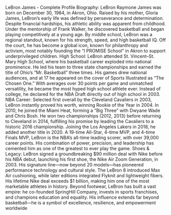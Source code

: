 

LeBron James - Complete Profile
Biography:
LeBron Raymone James was born on December 30, 1984, in Akron, Ohio. Raised by his mother, Gloria James,
LeBron’s early life was defined by perseverance and determination. Despite financial hardships, his athletic ability
was apparent from childhood. Under the mentorship of Frank Walker, he discovered basketball and began playing
competitively at a young age. By middle school, LeBron was a regional standout, known for his strength, speed, and
high basketball IQ. Off the court, he has become a global icon, known for philanthropy and activism, most notably
founding the “I PROMISE School” in Akron to support underprivileged children.
High School:
LeBron attended St. Vincent–St. Mary High School, where his basketball career exploded into national prominence.
He led his team to three state championships and earned the title of Ohio’s “Mr. Basketball” three times. His games
drew national audiences, and at 17 he appeared on the cover of Sports Illustrated as “The Chosen One.” With
averages over 30 points per game and unmatched versatility, he became the most hyped high school athlete ever.
Instead of college, he declared for the NBA Draft directly out of high school in 2003.
NBA Career:
Selected first overall by the Cleveland Cavaliers in 2003, LeBron instantly proved his worth, winning Rookie of the
Year in 2004. In 2010, he joined the Miami Heat, forming a “Big Three” with Dwyane Wade and Chris Bosh. He won
two championships (2012, 2013) before returning to Cleveland in 2014, fulfilling his promise by leading the
Cavaliers to a historic 2016 championship. Joining the Los Angeles Lakers in 2018, he added another title in 2020.
A 19-time All-Star, 4-time MVP, and 4-time Finals MVP, LeBron is the NBA’s all-time leading scorer, with over
39,000 career points. His combination of power, precision, and leadership has cemented him as one of the greatest
to ever play the game.
Shoes & Legacy:
LeBron signed a groundbreaking $90 million deal with Nike before his NBA debut, launching his first shoe, the Nike
Air Zoom Generation, in 2003. His signature line—now beyond 20 models—has pioneered performance technology
and cultural style. The LeBron 8 introduced Max Air cushioning, while later editions integrated Flyknit and
lightweight fibers. His lifetime Nike deal exceeds $1 billion, making him one of the most marketable athletes in
history. Beyond footwear, LeBron has built a vast empire: he co-founded SpringHill Company, invests in sports
franchises, and champions education and equality. His influence extends far beyond basketball—he is a symbol of
excellence, resilience, and empowerment worldwide
